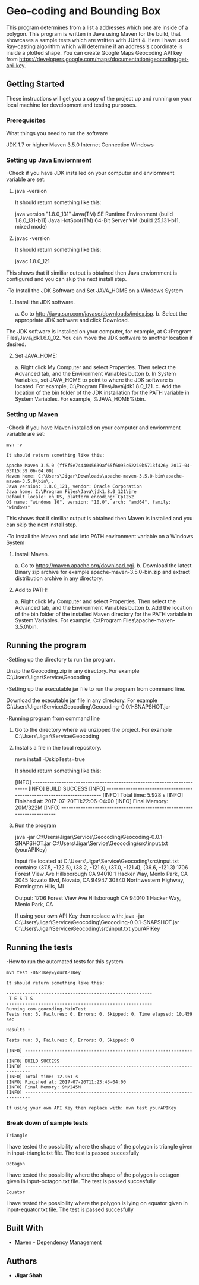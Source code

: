 # Geo-coding and Bounding Box

This program determines from a list a addresses which one are inside of a polygon. This program is written in Java using Maven for the build, that showcases a sample tests which are written with JUnit 4. Here I have used Ray-casting algorithm which will determine if an address's coordinate is inside a plotted shape. You can create Google Maps Geocoding API key from https://developers.google.com/maps/documentation/geocoding/get-api-key.

## Getting Started

These instructions will get you a copy of the project up and running on your local machine for development and testing purposes.

### Prerequisites

What things you need to run the software

JDK 1.7 or higher
Maven 3.5.0
Internet Connection
Windows

### Setting up Java Enviornment

-Check if you have JDK installed on your computer and enviornment variable are set:

1. java -version

	It should return something like this:

	java version "1.8.0_131"
	Java(TM) SE Runtime Environment (build 1.8.0_131-b11)
	Java HotSpot(TM) 64-Bit Server VM (build 25.131-b11, mixed mode)

2. javac -version

	It should return something like this:

	javac 1.8.0_121
	
This shows that if similiar output is obtained then Java enviornment is configured and you can skip the next install step.

-To Install the JDK Software and Set JAVA_HOME on a Windows System

1. Install the JDK software.

	a. Go to http://java.sun.com/javase/downloads/index.jsp.
	b. Select the appropriate JDK software and click Download.
	
The JDK software is installed on your computer, for example, at C:\Program Files\Java\jdk1.6.0_02. You can move the JDK software to another location if desired.

2. Set JAVA_HOME:

	a. Right click My Computer and select Properties. Then select the Advanced tab, and the Environment Variables button
	b. In System Variables, set JAVA_HOME to point to where the JDK software is located. For example, C:\Program Files\Java\jdk1.8.0_121.
	c. Add the location of the bin folder of the JDK installation for the PATH variable in System Variables. For example, %JAVA_HOME%\bin.

### Setting up Maven

-Check if you have Maven installed on your computer and enviornment variable are set:  

	mvn -v

	It should return something like this:

	Apache Maven 3.5.0 (ff8f5e7444045639af65f6095c62210b5713f426; 2017-04-03T15:39:06-04:00)
	Maven home: C:\Users\Jigar\Downloads\apache-maven-3.5.0-bin\apache-maven-3.5.0\bin\..
	Java version: 1.8.0_121, vendor: Oracle Corporation
	Java home: C:\Program Files\Java\jdk1.8.0_121\jre
	Default locale: en_US, platform encoding: Cp1252
	OS name: "windows 10", version: "10.0", arch: "amd64", family: "windows"

This shows that if similiar output is obtained then Maven is installed and you can skip the next install step.

-To Install the Maven and add into PATH environment variable on a Windows System

1. Install Maven.

	a. Go to https://maven.apache.org/download.cgi.
	b. Download the latest Binary zip archive for example apache-maven-3.5.0-bin.zip and extract distribution archive in any directory.
	
2. Add to PATH:

	a. Right click My Computer and select Properties. Then select the Advanced tab, and the Environment Variables button
	b. Add the location of the bin folder of the installed Maven directory for the PATH variable in System Variables. For example, C:\Program Files\apache-maven-3.5.0\bin.
	
## Running the program

-Setting up the directory to run the program.

Unzip the Geocoding.zip in any directory. For example C:\Users\Jigar\Service\Geocoding

-Setting up the executable jar file to run the program from command line.

Download the executable jar file in any directory. For example C:\Users\Jigar\Service\Geocoding\Geocoding-0.0.1-SNAPSHOT.jar

-Running program from command line

1. Go to the directory where we unzipped the project. For example C:\Users\Jigar\Service\Geocoding

2. Installs a file in the local repository.

	mvn install -DskipTests=true
	
	It should return something like this:

	[INFO] ------------------------------------------------------------------------
	[INFO] BUILD SUCCESS
	[INFO] ------------------------------------------------------------------------
	[INFO] Total time: 5.928 s
	[INFO] Finished at: 2017-07-20T11:22:06-04:00
	[INFO] Final Memory: 20M/322M
	[INFO] ------------------------------------------------------------------------
	
3. Run the program

	java -jar C:\Users\Jigar\Service\Geocoding\Geocoding-0.0.1-SNAPSHOT.jar C:\Users\Jigar\Service\Geocoding\src\input.txt (yourAPIKey)
	
	Input file located at C:\Users\Jigar\Service\Geocoding\src\input.txt contains:
	(37.5, -122.5), (38.2, -121.6), (37.0, -121.4), (36.6, -121.3)
	1706 Forest View Ave Hillsborough CA 94010
	1 Hacker Way, Menlo Park, CA
	3045 Novato Blvd, Novato, CA 94947
	30840 Northwestern Highway, Farmington Hills, MI

	Output:
	1706 Forest View Ave Hillsborough CA 94010
	1 Hacker Way, Menlo Park, CA
	
	If using your own API Key then replace with: java -jar C:\Users\Jigar\Service\Geocoding\Geocoding-0.0.1-SNAPSHOT.jar C:\Users\Jigar\Service\Geocoding\src\input.txt yourAPIKey

## Running the tests

-How to run the automated tests for this system

	mvn test -DAPIKey=yourAPIKey
	
	It should return something like this:
	
	-------------------------------------------------------
	 T E S T S
	-------------------------------------------------------
	Running com.geocoding.MainTest
	Tests run: 3, Failures: 0, Errors: 0, Skipped: 0, Time elapsed: 10.459 sec

	Results :

	Tests run: 3, Failures: 0, Errors: 0, Skipped: 0

	[INFO] ------------------------------------------------------------------------
	[INFO] BUILD SUCCESS
	[INFO] ------------------------------------------------------------------------
	[INFO] Total time: 12.961 s
	[INFO] Finished at: 2017-07-20T11:23:43-04:00
	[INFO] Final Memory: 9M/245M
	[INFO] ------------------------------------------------------------------------
	
	If using your own API Key then replace with: mvn test yourAPIKey

### Break down of sample tests

```
Triangle
```

I have tested the possibility where the shape of the polygon is triangle given in input-triangle.txt file. The test is passed succesfully

```
Octagon
```

I have tested the possibility where the shape of the polygon is octagon given in input-octagon.txt file. The test is passed succesfully

```
Equator
```

I have tested the possibility where the polygon is lying on equator given in input-equator.txt file. The test is passed succesfully


## Built With

* [Maven](https://maven.apache.org/) - Dependency Management

## Authors

* **Jigar Shah**
